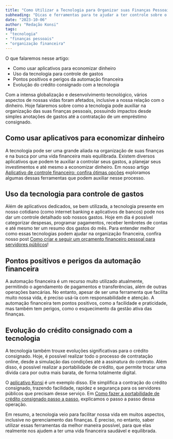 ```yaml
---
title: "Como Utilizar a Tecnologia para Organizar suas Finanças Pessoais"
subheading: "Dicas e ferramentas para te ajudar a ter controle sobre o seu dinheiro"
date: "2023-10-06"
author: "Redação Konsi"
tags:
- "tecnologia"
- "finanças pessoais"
- "organização financeira"
---
```


O que falaremos nesse artigo:

- Como usar aplicativos para economizar dinheiro
- Uso da tecnologia para controle de gastos
- Pontos positivos e perigos da automação financeira
- Evolução do crédito consignado com a tecnologia

Com a intensa globalização e desenvolvimento tecnológico, vários aspectos de nossas vidas foram afetados, inclusive a nossa relação com o dinheiro. Hoje falaremos sobre como a tecnologia pode auxiliar na organização das suas finanças pessoais, possuindo impactos desde simples anotações de gastos até a contratação de um empréstimo consignado.

## Como usar aplicativos para economizar dinheiro

A tecnologia pode ser uma grande aliada na organização de suas finanças e na busca por uma vida financeira mais equilibrada. Existem diversos aplicativos que podem te auxiliar a controlar seus gastos, a planejar seus investimentos e até mesmo a economizar dinheiro. Em nosso artigo [Aplicativo de controle financeiro: confira ótimas opções](/postagens/aplicativo-de-controle-financeiro-confira-otimas-opcoes) exploramos algumas dessas ferramentas que podem auxiliar nesse processo.

## Uso da tecnologia para controle de gastos

Além de aplicativos dedicados, se bem utilizada, a tecnologia presente em nosso cotidiano (como internet banking e aplicativos de bancos) pode nos dar um controle detalhado sob nossos gastos. Hoje em dia é possível categorizar despesas, programar pagamentos, receber lembretes de contas e até mesmo ter um resumo dos gastos do mês. Para entender melhor como essas tecnologias podem ajudar na organização financeira, confira nosso post [Como criar e seguir um orçamento financeiro pessoal para servidores públicos](/postagens/como-criar-e-seguir-um-oramento-financeiro-pessoal-para-servidores-pblicos)!

## Pontos positivos e perigos da automação financeira

A automação financeira é um recurso muito utilizado atualmente, permitindo o agendamento de pagamentos e transferências, além de outras operações bancárias. No entanto, apesar de ser uma ferramenta que facilita muito nossa vida, é preciso usá-la com responsabilidade e atenção. A automação financeira tem pontos positivos, como a facilidade e praticidade, mas também tem perigos, como o esquecimento da gestão ativa das finanças.

## Evolução do crédito consignado com a tecnologia

A tecnologia também trouxe evoluções significativas para o crédito consignado. Hoje, é possível realizar todo o processo de contratação online, desde a simulação das condições até a assinatura do contrato. Além disso, é possível realizar a portabilidade de crédito, que permite trocar uma dívida cara por outra mais barata, de forma totalmente digital.

O [aplicativo Konsi](www.konsi.com.br/app) é um exemplo disso. Ele simplifica a contração do crédito consignado, trazendo facilidade, rapidez e segurança para os servidores públicos que precisam desse serviço. Em [Como fazer a portabilidade de crédito consignado passo a passo](/postagens/como-fazer-a-portabilidade-de-crdito-consignado-passo-a-passo), explicamos o passo a passo dessa operação.

Em resumo, a tecnologia veio para facilitar nossa vida em muitos aspectos, inclusive no gerenciamento das finanças. É preciso, no entanto, saber utilizar essas ferramentas da melhor maneira possível, para que elas realmente nos ajudem a ter uma vida financeira saudável e equilibrada.
